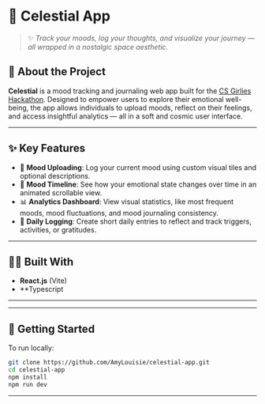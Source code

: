 # 🌌 Celestial App

> ✨ *Track your moods, log your thoughts, and visualize your journey — all wrapped in a nostalgic space aesthetic.*

## 💫 About the Project

**Celestial** is a mood tracking and journaling web app built for the [CS Girlies Hackathon](https://csgirlies.devpost.com/). Designed to empower users to explore their emotional well-being, the app allows individuals to upload moods, reflect on their feelings, and access insightful analytics — all in a soft and cosmic user interface.

---

## ✨ Key Features

- 📝 **Mood Uploading**: Log your current mood using custom visual tiles and optional descriptions.
- 📅 **Mood Timeline**: See how your emotional state changes over time in an animated scrollable view.
- 📊 **Analytics Dashboard**: View visual statistics, like most frequent moods, mood fluctuations, and mood journaling consistency.
- 💌 **Daily Logging**: Create short daily entries to reflect and track triggers, activities, or gratitudes.
---

## 👩‍💻 Built With

- **React.js** (Vite)
- **Typescript

---


---

## 🚀 Getting Started

To run locally:

```bash
git clone https://github.com/AmyLouisie/celestial-app.git
cd celestial-app
npm install
npm run dev
```

---
